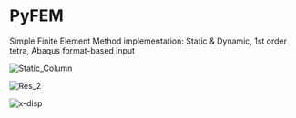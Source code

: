 # PyFEM

Simple Finite Element Method implementation: Static & Dynamic, 1st order tetra, Abaqus format-based input

![Static_Column](https://github.com/user-attachments/assets/dca9c956-ec55-476e-a991-34ef1cd2e0f1)

![Res_2](https://github.com/user-attachments/assets/4f47a161-051e-45d4-8352-827e364ec99c)

![x-disp](https://github.com/user-attachments/assets/9bfe2dbf-cf3b-4a40-af31-88c25be48bbb)
